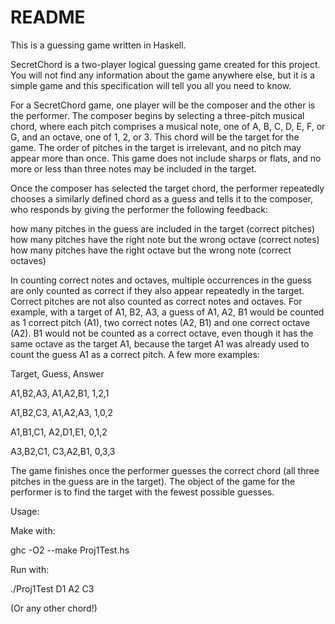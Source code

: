 # README #

This is a guessing game written in Haskell.

SecretChord is a two-player logical guessing game created for this project. You will not find any information about the game anywhere else, but it is a simple game and this specification will tell you all you need to know.

For a SecretChord game, one player will be the composer and the other is the performer. The composer begins by selecting a three-pitch musical chord, where each pitch comprises a musical note, one of A, B, C, D, E, F, or G, and an octave, one of 1, 2, or 3. This chord will be the target for the game. The order of pitches in the target is irrelevant, and no pitch may appear more than once. This game does not include sharps or flats, and no more or less than three notes may be included in the target.

Once the composer has selected the target chord, the performer repeatedly chooses a similarly defined chord as a guess and tells it to the composer, who responds by giving the performer the following feedback:

how many pitches in the guess are included in the target (correct pitches)
how many pitches have the right note but the wrong octave (correct notes)
how many pitches have the right octave but the wrong note (correct octaves) 

In counting correct notes and octaves, multiple occurrences in the guess are only counted as correct if they also appear repeatedly in the target. Correct pitches are not also counted as correct notes and octaves. For example, with a target of A1, B2, A3, a guess of A1, A2, B1 would be counted as 1 correct pitch (A1), two correct notes (A2, B1) and one correct octave (A2). B1 would not be counted as a correct octave, even though it has the same octave as the target A1, because the target A1 was already used to count the guess A1 as a correct pitch. A few more examples:

Target, Guess, Answer

A1,B2,A3, A1,A2,B1, 1,2,1

A1,B2,C3, A1,A2,A3, 1,0,2

A1,B1,C1, A2,D1,E1, 0,1,2

A3,B2,C1, C3,A2,B1, 0,3,3

The game finishes once the performer guesses the correct chord (all three pitches in the guess are in the target). The object of the game for the performer is to find the target with the fewest possible guesses.

Usage:

Make with:

  ghc -O2 --make Proj1Test.hs

Run with:

  ./Proj1Test D1 A2 C3

(Or any other chord!)